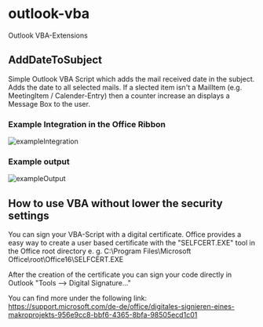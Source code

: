 # outlook-vba
Outlook VBA-Extensions

## AddDateToSubject
Simple Outlook VBA Script which adds the mail received date in the subject.
Adds the date to all selected mails. If a slected item isn't a MailItem (e.g. MeetingItem / Calender-Entry) then a counter increase an displays a Message Box to the user.

### Example Integration in the Office Ribbon
![exampleIntegration](https://user-images.githubusercontent.com/9899606/147570384-b35c2e78-552e-49c9-8146-6f9c2d361140.JPG)

### Example output
![exampleOutput](https://user-images.githubusercontent.com/9899606/147731727-dad71a0f-1389-4c85-bede-1c593a5b6878.JPG)

## How to use VBA without lower the security settings
You can sign your VBA-Script with a digital certificate.
Office provides a easy way to create a user based certificate with the "SELFCERT.EXE" tool in the Office root directory e. g. C:\Program Files\Microsoft Office\root\Office16\SELFCERT.EXE

After the creation of the certificate you can sign your code directly in Outlook "Tools --> Digital Signature..." 

You can find more under the following link:
https://support.microsoft.com/de-de/office/digitales-signieren-eines-makroprojekts-956e9cc8-bbf6-4365-8bfa-98505ecd1c01
